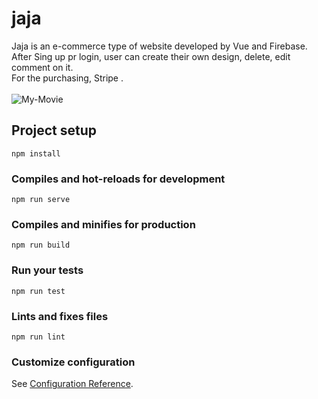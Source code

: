 # jaja
Jaja is an e-commerce type of website developed by Vue and Firebase. <br>
After Sing up pr login, user can create their own design, delete, edit comment on it.<br>
For the purchasing, Stripe .<br>
<br>
![My-Movie](https://user-images.githubusercontent.com/32582917/60464815-68966600-9c04-11e9-98bf-2c97ae8b78bb.gif)










## Project setup
```
npm install
```

### Compiles and hot-reloads for development
```
npm run serve
```

### Compiles and minifies for production
```
npm run build
```

### Run your tests
```
npm run test
```

### Lints and fixes files
```
npm run lint
```

### Customize configuration
See [Configuration Reference](https://cli.vuejs.org/config/).
